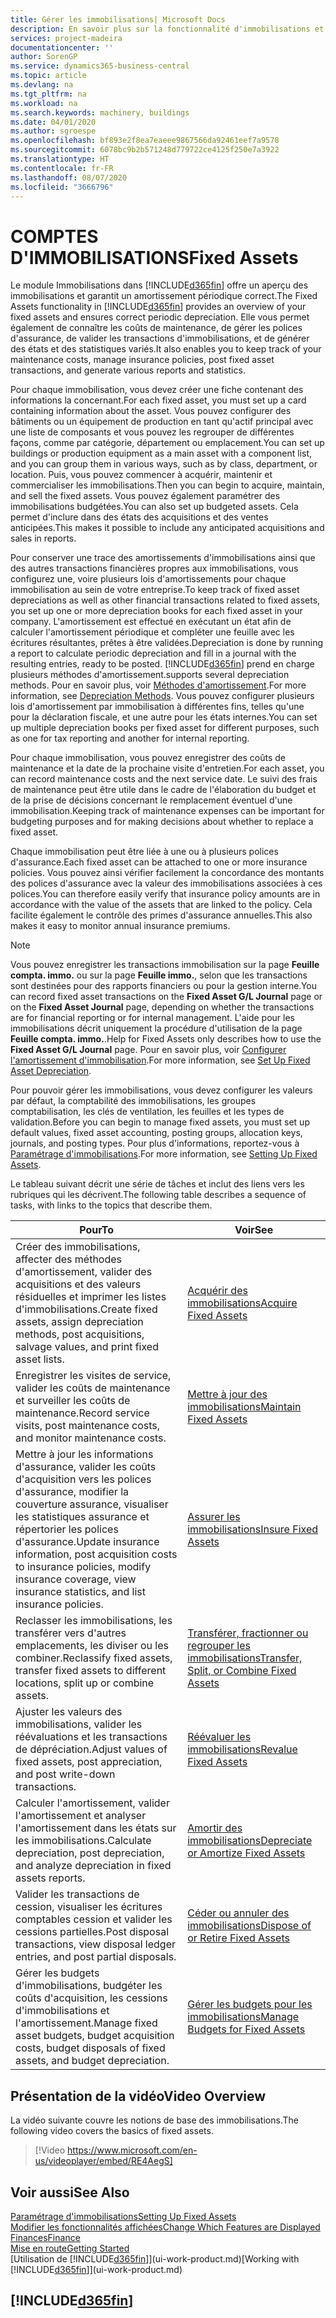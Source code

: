 ```yaml
---
title: Gérer les immobilisations| Microsoft Docs
description: En savoir plus sur la fonctionnalité d'immobilisations et afficher un aperçu de l'utilisation des immobilisations.
services: project-madeira
documentationcenter: ''
author: SorenGP
ms.service: dynamics365-business-central
ms.topic: article
ms.devlang: na
ms.tgt_pltfrm: na
ms.workload: na
ms.search.keywords: machinery, buildings
ms.date: 04/01/2020
ms.author: sgroespe
ms.openlocfilehash: bf893e2f8ea7eaeee9867566da92461eef7a9578
ms.sourcegitcommit: 6078bc9b2b571248d779722ce4125f250e7a3922
ms.translationtype: HT
ms.contentlocale: fr-FR
ms.lasthandoff: 08/07/2020
ms.locfileid: "3666796"
---
```

# <a name="fixed-assets"></a><span data-ttu-id="65a15-103">COMPTES D'IMMOBILISATIONS</span><span class="sxs-lookup"><span data-stu-id="65a15-103">Fixed Assets</span></span>
<span data-ttu-id="65a15-104">Le module Immobilisations dans [!INCLUDE[d365fin](includes/d365fin_md.md)] offre un aperçu des immobilisations et garantit un amortissement périodique correct.</span><span class="sxs-lookup"><span data-stu-id="65a15-104">The Fixed Assets functionality in [!INCLUDE[d365fin](includes/d365fin_md.md)] provides an overview of your fixed assets and ensures correct periodic depreciation.</span></span> <span data-ttu-id="65a15-105">Elle vous permet également de connaître les coûts de maintenance, de gérer les polices d'assurance, de valider les transactions d'immobilisations, et de générer des états et des statistiques variés.</span><span class="sxs-lookup"><span data-stu-id="65a15-105">It also enables you to keep track of your maintenance costs, manage insurance policies, post fixed asset transactions, and generate various reports and statistics.</span></span>

<span data-ttu-id="65a15-106">Pour chaque immobilisation, vous devez créer une fiche contenant des informations la concernant.</span><span class="sxs-lookup"><span data-stu-id="65a15-106">For each fixed asset, you must set up a card containing information about the asset.</span></span> <span data-ttu-id="65a15-107">Vous pouvez configurer des bâtiments ou un équipement de production en tant qu'actif principal avec une liste de composants et vous pouvez les regrouper de différentes façons, comme par catégorie, département ou emplacement.</span><span class="sxs-lookup"><span data-stu-id="65a15-107">You can set up buildings or production equipment as a main asset with a component list, and you can group them in various ways, such as by class, department, or location.</span></span> <span data-ttu-id="65a15-108">Puis, vous pouvez commencer à acquérir, maintenir et commercialiser les immobilisations.</span><span class="sxs-lookup"><span data-stu-id="65a15-108">Then you can begin to acquire, maintain, and sell the fixed assets.</span></span> <span data-ttu-id="65a15-109">Vous pouvez également paramétrer des immobilisations budgétées.</span><span class="sxs-lookup"><span data-stu-id="65a15-109">You can also set up budgeted assets.</span></span> <span data-ttu-id="65a15-110">Cela permet d'inclure dans des états des acquisitions et des ventes anticipées.</span><span class="sxs-lookup"><span data-stu-id="65a15-110">This makes it possible to include any anticipated acquisitions and sales in reports.</span></span>

<span data-ttu-id="65a15-111">Pour conserver une trace des amortissements d'immobilisations ainsi que des autres transactions financières propres aux immobilisations, vous configurez une, voire plusieurs lois d'amortissements pour chaque immobilisation au sein de votre entreprise.</span><span class="sxs-lookup"><span data-stu-id="65a15-111">To keep track of fixed asset depreciations as well as other financial transactions related to fixed assets, you set up one or more depreciation books for each fixed asset in your company.</span></span> <span data-ttu-id="65a15-112">L'amortissement est effectué en exécutant un état afin de calculer l'amortissement périodique et compléter une feuille avec les écritures résultantes, prêtes à être validées.</span><span class="sxs-lookup"><span data-stu-id="65a15-112">Depreciation is done by running a report to calculate periodic depreciation and fill in a journal with the resulting entries, ready to be posted.</span></span> [!INCLUDE[d365fin](includes/d365fin_md.md)] <span data-ttu-id="65a15-113">prend en charge plusieurs méthodes d'amortissement.</span><span class="sxs-lookup"><span data-stu-id="65a15-113">supports several depreciation methods.</span></span> <span data-ttu-id="65a15-114">Pour en savoir plus, voir [Méthodes d'amortissement](fa-depreciation-methods.md).</span><span class="sxs-lookup"><span data-stu-id="65a15-114">For more information, see [Depreciation Methods](fa-depreciation-methods.md).</span></span> <span data-ttu-id="65a15-115">Vous pouvez configurer plusieurs lois d'amortissement par immobilisation à différentes fins, telles qu'une pour la déclaration fiscale, et une autre pour les états internes.</span><span class="sxs-lookup"><span data-stu-id="65a15-115">You can set up multiple depreciation books per fixed asset for different purposes, such as one for tax reporting and another for internal reporting.</span></span>

<span data-ttu-id="65a15-116">Pour chaque immobilisation, vous pouvez enregistrer des coûts de maintenance et la date de la prochaine visite d'entretien.</span><span class="sxs-lookup"><span data-stu-id="65a15-116">For each asset, you can record maintenance costs and the next service date.</span></span> <span data-ttu-id="65a15-117">Le suivi des frais de maintenance peut être utile dans le cadre de l'élaboration du budget et de la prise de décisions concernant le remplacement éventuel d'une immobilisation.</span><span class="sxs-lookup"><span data-stu-id="65a15-117">Keeping track of maintenance expenses can be important for budgeting purposes and for making decisions about whether to replace a fixed asset.</span></span>

<span data-ttu-id="65a15-118">Chaque immobilisation peut être liée à une ou à plusieurs polices d'assurance.</span><span class="sxs-lookup"><span data-stu-id="65a15-118">Each fixed asset can be attached to one or more insurance policies.</span></span> <span data-ttu-id="65a15-119">Vous pouvez ainsi vérifier facilement la concordance des montants des polices d'assurance avec la valeur des immobilisations associées à ces polices.</span><span class="sxs-lookup"><span data-stu-id="65a15-119">You can therefore easily verify that insurance policy amounts are in accordance with the value of the assets that are linked to the policy.</span></span> <span data-ttu-id="65a15-120">Cela facilite également le contrôle des primes d'assurance annuelles.</span><span class="sxs-lookup"><span data-stu-id="65a15-120">This also makes it easy to monitor annual insurance premiums.</span></span>

> [!NOTE]  
>   <span data-ttu-id="65a15-121">Vous pouvez enregistrer les transactions immobilisation sur la page **Feuille compta. immo.** ou sur la page **Feuille immo.**, selon que les transactions sont destinées pour des rapports financiers ou pour la gestion interne.</span><span class="sxs-lookup"><span data-stu-id="65a15-121">You can record fixed asset transactions on the **Fixed Asset G/L Journal** page or on the **Fixed Asset Journal** page, depending on whether the transactions are for financial reporting or for internal management.</span></span> <span data-ttu-id="65a15-122">L'aide pour les immobilisations décrit uniquement la procédure d'utilisation de la page **Feuille compta. immo.**.</span><span class="sxs-lookup"><span data-stu-id="65a15-122">Help for Fixed Assets only describes how to use the **Fixed Asset G/L Journal** page.</span></span> <span data-ttu-id="65a15-123">Pour en savoir plus, voir [Configurer l'amortissement d'immobilisation](fa-how-setup-depreciation.md).</span><span class="sxs-lookup"><span data-stu-id="65a15-123">For more information, see [Set Up Fixed Asset Depreciation](fa-how-setup-depreciation.md).</span></span>

<span data-ttu-id="65a15-124">Pour pouvoir gérer les immobilisations, vous devez configurer les valeurs par défaut, la comptabilité des immobilisations, les groupes comptabilisation, les clés de ventilation, les feuilles et les types de validation.</span><span class="sxs-lookup"><span data-stu-id="65a15-124">Before you can begin to manage fixed assets, you must set up default values, fixed asset accounting, posting groups, allocation keys, journals, and posting types.</span></span> <span data-ttu-id="65a15-125">Pour plus d'informations, reportez-vous à [Paramétrage d'immobilisations](fa-setup.md).</span><span class="sxs-lookup"><span data-stu-id="65a15-125">For more information, see [Setting Up Fixed Assets](fa-setup.md).</span></span>

<span data-ttu-id="65a15-126">Le tableau suivant décrit une série de tâches et inclut des liens vers les rubriques qui les décrivent.</span><span class="sxs-lookup"><span data-stu-id="65a15-126">The following table describes a sequence of tasks, with links to the topics that describe them.</span></span>

| <span data-ttu-id="65a15-127">Pour</span><span class="sxs-lookup"><span data-stu-id="65a15-127">To</span></span> | <span data-ttu-id="65a15-128">Voir</span><span class="sxs-lookup"><span data-stu-id="65a15-128">See</span></span> |
| --- | --- |
| <span data-ttu-id="65a15-129">Créer des immobilisations, affecter des méthodes d'amortissement, valider des acquisitions et des valeurs résiduelles et imprimer les listes d'immobilisations.</span><span class="sxs-lookup"><span data-stu-id="65a15-129">Create fixed assets, assign depreciation methods, post acquisitions, salvage values, and print fixed asset lists.</span></span> |[<span data-ttu-id="65a15-130">Acquérir des immobilisations</span><span class="sxs-lookup"><span data-stu-id="65a15-130">Acquire Fixed Assets</span></span>](fa-how-acquire.md) |
| <span data-ttu-id="65a15-131">Enregistrer les visites de service, valider les coûts de maintenance et surveiller les coûts de maintenance.</span><span class="sxs-lookup"><span data-stu-id="65a15-131">Record service visits, post maintenance costs, and monitor maintenance costs.</span></span> |[<span data-ttu-id="65a15-132">Mettre à jour des immobilisations</span><span class="sxs-lookup"><span data-stu-id="65a15-132">Maintain Fixed Assets</span></span>](fa-how-maintain.md) |
| <span data-ttu-id="65a15-133">Mettre à jour les informations d'assurance, valider les coûts d'acquisition vers les polices d'assurance, modifier la couverture assurance, visualiser les statistiques assurance et répertorier les polices d'assurance.</span><span class="sxs-lookup"><span data-stu-id="65a15-133">Update insurance information, post acquisition costs to insurance policies, modify insurance coverage, view insurance statistics, and list insurance policies.</span></span> |[<span data-ttu-id="65a15-134">Assurer les immobilisations</span><span class="sxs-lookup"><span data-stu-id="65a15-134">Insure Fixed Assets</span></span>](fa-how-insure.md) |
| <span data-ttu-id="65a15-135">Reclasser les immobilisations, les transférer vers d'autres emplacements, les diviser ou les combiner.</span><span class="sxs-lookup"><span data-stu-id="65a15-135">Reclassify fixed assets, transfer fixed assets to different locations, split up or combine assets.</span></span> |[<span data-ttu-id="65a15-136">Transférer, fractionner ou regrouper les immobilisations</span><span class="sxs-lookup"><span data-stu-id="65a15-136">Transfer, Split, or Combine Fixed Assets</span></span>](fa-how-trans-split-combine.md) |
| <span data-ttu-id="65a15-137">Ajuster les valeurs des immobilisations, valider les réévaluations et les transactions de dépréciation.</span><span class="sxs-lookup"><span data-stu-id="65a15-137">Adjust values of fixed assets, post appreciation, and post write-down transactions.</span></span> |[<span data-ttu-id="65a15-138">Réévaluer les immobilisations</span><span class="sxs-lookup"><span data-stu-id="65a15-138">Revalue Fixed Assets</span></span>](fa-how-revalue.md) |
| <span data-ttu-id="65a15-139">Calculer l'amortissement, valider l'amortissement et analyser l'amortissement dans les états sur les immobilisations.</span><span class="sxs-lookup"><span data-stu-id="65a15-139">Calculate depreciation, post depreciation, and  analyze depreciation in fixed assets reports.</span></span> |[<span data-ttu-id="65a15-140">Amortir des immobilisations</span><span class="sxs-lookup"><span data-stu-id="65a15-140">Depreciate or Amortize Fixed Assets</span></span>](fa-how-depreciate-amortize.md) |
| <span data-ttu-id="65a15-141">Valider les transactions de cession, visualiser les écritures comptables cession et valider les cessions partielles.</span><span class="sxs-lookup"><span data-stu-id="65a15-141">Post disposal transactions, view disposal ledger entries, and post partial disposals.</span></span> |[<span data-ttu-id="65a15-142">Céder ou annuler des immobilisations</span><span class="sxs-lookup"><span data-stu-id="65a15-142">Dispose of or Retire Fixed Assets</span></span>](fa-how-dispose-retire.md) |
| <span data-ttu-id="65a15-143">Gérer les budgets d'immobilisations, budgéter les coûts d'acquisition, les cessions d'immobilisations et l'amortissement.</span><span class="sxs-lookup"><span data-stu-id="65a15-143">Manage fixed asset budgets, budget acquisition costs, budget disposals of fixed assets, and budget depreciation.</span></span> |[<span data-ttu-id="65a15-144">Gérer les budgets pour les immobilisations</span><span class="sxs-lookup"><span data-stu-id="65a15-144">Manage Budgets for Fixed Assets</span></span>](fa-how-manage-budgets.md) |

## <a name="video-overview"></a><span data-ttu-id="65a15-145">Présentation de la vidéo</span><span class="sxs-lookup"><span data-stu-id="65a15-145">Video Overview</span></span>
<span data-ttu-id="65a15-146">La vidéo suivante couvre les notions de base des immobilisations.</span><span class="sxs-lookup"><span data-stu-id="65a15-146">The following video covers the basics of fixed assets.</span></span>

> [!Video https://www.microsoft.com/en-us/videoplayer/embed/RE4AegS]

## <a name="see-also"></a><span data-ttu-id="65a15-147">Voir aussi</span><span class="sxs-lookup"><span data-stu-id="65a15-147">See Also</span></span>
[<span data-ttu-id="65a15-148">Paramétrage d'immobilisations</span><span class="sxs-lookup"><span data-stu-id="65a15-148">Setting Up Fixed Assets</span></span>](fa-setup.md)  
[<span data-ttu-id="65a15-149">Modifier les fonctionnalités affichées</span><span class="sxs-lookup"><span data-stu-id="65a15-149">Change Which Features are Displayed</span></span>](ui-experiences.md)  
[<span data-ttu-id="65a15-150">Finances</span><span class="sxs-lookup"><span data-stu-id="65a15-150">Finance</span></span>](finance.md)  
[<span data-ttu-id="65a15-151">Mise en route</span><span class="sxs-lookup"><span data-stu-id="65a15-151">Getting Started</span></span>](product-get-started.md)  
<span data-ttu-id="65a15-152">[Utilisation de [!INCLUDE[d365fin](includes/d365fin_md.md)]](ui-work-product.md)</span><span class="sxs-lookup"><span data-stu-id="65a15-152">[Working with [!INCLUDE[d365fin](includes/d365fin_md.md)]](ui-work-product.md)</span></span>

## [!INCLUDE[d365fin](includes/free_trial_md.md)]  
 
